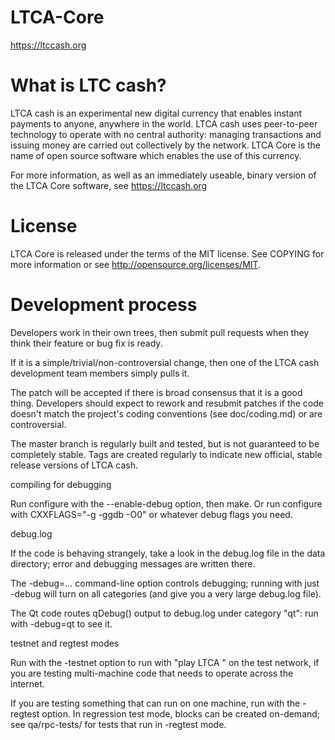 # LTCA-Core
https://ltccash.org
# What is LTC cash?

LTCA cash is an experimental new digital currency that enables instant payments to anyone, anywhere in the world. LTCA cash uses peer-to-peer technology to operate with no central authority: managing transactions and issuing money are carried out collectively by the network. LTCA Core is the name of open source software which enables the use of this currency.

For more information, as well as an immediately useable, binary version of the LTCA Core software, see https://ltccash.org

# License

LTCA Core is released under the terms of the MIT license. See COPYING for more information or see http://opensource.org/licenses/MIT.

# Development process


Developers work in their own trees, then submit pull requests when they think their feature or bug fix is ready.

If it is a simple/trivial/non-controversial change, then one of the LTCA cash development team members simply pulls it.

The patch will be accepted if there is broad consensus that it is a good thing. Developers should expect to rework and resubmit patches if the code doesn't match the project's coding conventions (see doc/coding.md) or are controversial.

The master branch is regularly built and tested, but is not guaranteed to be completely stable. Tags are created regularly to indicate new official, stable release versions of LTCA cash.

compiling for debugging

Run configure with the --enable-debug option, then make. Or run configure with CXXFLAGS="-g -ggdb -O0" or whatever debug flags you need.

debug.log

If the code is behaving strangely, take a look in the debug.log file in the data directory; error and debugging messages are written there.

The -debug=... command-line option controls debugging; running with just -debug will turn on all categories (and give you a very large debug.log file).

The Qt code routes qDebug() output to debug.log under category "qt": run with -debug=qt to see it.

testnet and regtest modes

Run with the -testnet option to run with "play LTCA " on the test network, if you are testing multi-machine code that needs to operate across the internet.

If you are testing something that can run on one machine, run with the -regtest option. In regression test mode, blocks can be created on-demand; see qa/rpc-tests/ for tests that run in -regtest mode.
